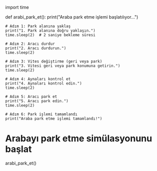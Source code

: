 import time

def arabi_park_et():
    print("Araba park etme işlemi başlatılıyor...")

    # Adım 1: Park alanına yaklaş
    print("1. Park alanına doğru yaklaşın.")
    time.sleep(2)  # 2 saniye bekleme süresi

    # Adım 2: Aracı durdur
    print("2. Aracı durdurun.")
    time.sleep(2)

    # Adım 3: Vites değiştirme (geri veya park)
    print("3. Vitesi geri veya park konumuna getirin.")
    time.sleep(2)

    # Adım 4: Aynaları kontrol et
    print("4. Aynaları kontrol edin.")
    time.sleep(2)

    # Adım 5: Aracı park et
    print("5. Aracı park edin.")
    time.sleep(2)

    # Adım 6: Park işlemi tamamlandı
    print("Araba park etme işlemi tamamlandı!")

# Arabayı park etme simülasyonunu başlat
arabi_park_et()
